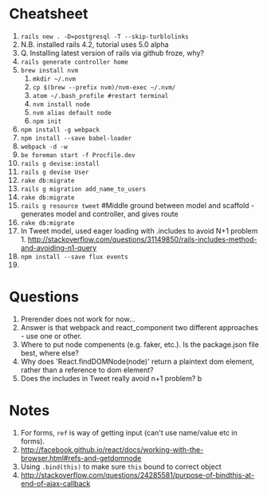 # Cheatsheet
1. `rails new . -D=postgresql -T --skip-turblolinks`
  1. N.B. installed rails 4.2, tutorial uses 5.0 alpha
  2. Q. Installing latest version of rails via github froze, why?
2. `rails generate controller home`
3. `brew install nvm`
    1. `mkdir ~/.nvm`
    2. `cp $(brew --prefix nvm)/nvm-exec ~/.nvm/`
    3. `atom ~/.bash_profile #restart terminal`
    4. `nvm install node`
    5. `nvm alias default node`
    6. `npm init`
4. `npm install -g webpack`
  1. `npm install --save babel-loader`
  2. `webpack -d -w`
5. `be foreman start -f Procfile.dev`
6. `rails g devise:install`
  1. `rails g devise User`
  2. `rake db:migrate`
7. `rails g migration add_name_to_users`
  1. `rake db:migrate`
8. `rails g resource tweet` #Middle ground between model and scaffold - generates model and controller, and gives route
  1. `rake db:migrate`
  2. In Tweet model, used eager loading with .includes to avoid N+1 problem
    1. http://stackoverflow.com/questions/31149850/rails-includes-method-and-avoiding-n1-query
9. `npm install --save flux events`
10. 



# Questions
1. Prerender does not work for now...
  1. Answer is that webpack and react_component two different approaches - use one or other.
2. Where to put node compenents (e.g. faker, etc.).  Is the package.json file best, where else?
3. Why does 'React.findDOMNode(node)' return a plaintext dom element, rather than a reference to dom element?
4. Does the includes in Tweet really avoid n+1 problem?
b
# Notes
1. For forms, `ref` is way of getting input (can't use name/value etc in forms).  
  1. http://facebook.github.io/react/docs/working-with-the-browser.html#refs-and-getdomnode
2. Using `.bind(this)` to make sure `this` bound to correct object
  1. http://stackoverflow.com/questions/24285581/purpose-of-bindthis-at-end-of-ajax-callback
